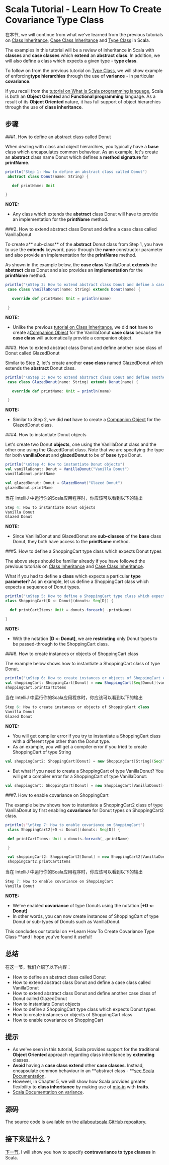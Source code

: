 # Scala Tutorial - Learn How To Create Covariance Type Class


在本节, we will continue from what we've learned from the previous tutorials on [Class Inheritance](https://en.wikipedia.org/wiki/Inheritance_(object-oriented_programming)), [Case Class Inheritance](http://allaboutscala.com/tutorials/chapter-3-beginner-tutorial-using-classes-scala/scala-extend-case-class/) and [Type Class](http://allaboutscala.com/tutorials/chapter-3-beginner-tutorial-using-classes-scala/scala-type-class/) in Scala.

 

The examples in this tutorial will be a review of inheritance in Scala with **classes** and **case classes** which **extend** an **abstract** **class**. In addition, we will also define a class which expects a given type - **type class**.

 

To follow on from the previous tutorial on [Type Class](http://allaboutscala.com/tutorials/chapter-3-beginner-tutorial-using-classes-scala/scala-type-class/), we will show example of enforcing**type hierarchies** through the use of **variance** - in particular **covariance**.

 

If you recall from the [tutorial on What is Scala programming language](http://allaboutscala.com/tutorials/scala-introduction/learn-scala-programming-language/), Scala is both an **Object Oriented** and **Functional programming** language. As a result of its **Object Oriented** nature, it has full support of object hierarchies through the use of **class inheritance**.

 

## 步骤

###1. How to define an abstract class called Donut 

When dealing with class and object hierarchies, you typically have a **base** class which encapsulates common behaviour. As an example, let's create an **abstract** class name Donut which defines a **method signature** for **printName**.

```scala
println("Step 1: How to define an abstract class called Donut")
 abstract class Donut(name: String) {

   def printName: Unit

}

```

**NOTE:**

- Any class which extends the **abstract** class Donut will have to provide an implementation for the **printName** method.

###2. How to extend abstract class Donut and define a case class called VanillaDonut

To create a** sub-class** of the **abstract** Donut class from Step 1, you have to use the **extends** keyword, pass-through the **name** constructor parameter and also provide an implementation for the **printName** method.

 

As shown in the example below, the **case class** VanillaDonut **extends** the **abstract** class Donut and also provides an **implementation** for the **printName** method.

```scala
println("\nStep 2: How to extend abstract class Donut and define a case class called VanillaDonut")
 case class VanillaDonut(name: String) extends Donut(name) {

   override def printName: Unit = println(name)

 }


```

**NOTE:**

- Unlike the previous [tutorial on Class Inheritance](http://allaboutscala.com/tutorials/chapter-3-beginner-tutorial-using-classes-scala/scala-extend-class/), we did **not** have to create a[Companion Object](http://allaboutscala.com/tutorials/chapter-3-beginner-tutorial-using-classes-scala/scala-tutorial-learn-create-use-companion-objects/) for the VanillaDonut **case class** because the **case class** will automatically provide a companion object.

###3. How to extend abstract class Donut and define another case class of Donut called GlazedDonut

Similar to Step 2, let's create another **case class** named GlazedDonut which extends the **abstract** Donut class.

```scala
println("\nStep 3: How to extend abstract class Donut and define another case class called GlazedDonut")
 case class GlazedDonut(name: String) extends Donut(name) {

   override def printName: Unit = println(name)

 }


```

**NOTE:**

- Similar to Step 2, we did **not** have to create a [Companion Object](http://allaboutscala.com/tutorials/chapter-3-beginner-tutorial-using-classes-scala/scala-tutorial-learn-create-use-companion-objects/) for the GlazedDonut class.

###4. How to instantiate Donut objects

Let's create two Donut **objects**, one using the VanillaDonut class and the other one using the GlazedDonut class. Note that we are specifying the type for both **vanillaDonut** and **glazedDonut** to be of **base** type Donut.

```scala
println("\nStep 4: How to instantiate Donut objects")
val vanillaDonut: Donut = VanillaDonut("Vanilla Donut")
vanillaDonut.printName

val glazedDonut: Donut = GlazedDonut("Glazed Donut")
glazedDonut.printName


```

当在 IntelliJ 中运行你的Scala应用程序时，你应该可以看到以下的输出

```scala
Step 4: How to instantiate Donut objects
Vanilla Donut
Glazed Donut

```

**NOTE:**

- Since VanillaDonut and GlazedDonut are **sub-classes** of the **base** class Donut, they both have access to the **printName** method.

###5. How to define a ShoppingCart type class which expects Donut types

The above steps should be familiar already if you have followed the previous tutorials on [Class Inheritance](http://allaboutscala.com/tutorials/chapter-3-beginner-tutorial-using-classes-scala/scala-extend-class/) and [Case Class Inheritance](http://allaboutscala.com/tutorials/chapter-3-beginner-tutorial-using-classes-scala/scala-extend-case-class/).

 

What if you had to define a **class** which expects a particular **type** **parameter**? As an example, let us define a ShoppingCart class which expects a sequence of Donut types.

```scala
println("\nStep 5: How to define a ShoppingCart type class which expects Donut types")
class ShoppingCart[D <: Donut](donuts: Seq[D]) {

  def printCartItems: Unit = donuts.foreach(_.printName)

}

```

**NOTE:**

- With the notation **[D <: Donut]**, we are **restricting** only Donut types to be passed-through to the ShoppingCart class.

###6. How to create instances or objects of ShoppingCart class

The example below shows how to instantiate a ShoppingCart class of type Donut.

```scala
println("\nStep 6: How to create instances or objects of ShoppingCart class")
val shoppingCart: ShoppingCart[Donut] = new ShoppingCart(Seq[Donut](vanillaDonut, glazedDonut))
shoppingCart.printCartItems


```

当在 IntelliJ 中运行你的Scala应用程序时，你应该可以看到以下的输出

```scala
Step 6: How to create instances or objects of ShoppingCart class
Vanilla Donut
Glazed Donut

```

**NOTE:**

- You will get compiler error if you try to instantiate a ShoppingCart class with a different type other than the Donut type.
- As an example, you will get a compiler error if you tried to create ShoppingCart of type String

```scala
val shoppingCart2: ShoppingCart[Donut] = new ShoppingCart[String](Seq("Vanilla Donut"))

```

- But what if you need to create a ShoppingCart of type VanillaDonut? You will get a compiler error for a ShoppingCart of type VanillaDonut:

```scala
val shoppingCart: ShoppingCart[Donut] = new ShoppingCart[VanillaDonut](Seq(vanillaDonut))

```

 

###7. How to enable covariance on ShoppingCart

The example below shows how to instantiate a ShoppingCart2 class of type VanillaDonut by first enabling **covariance** for Donut types on ShoppingCart2 class.

```scala
println(s"\nStep 7: How to enable covariance on ShoppingCart")
 class ShoppingCart2[+D <: Donut](donuts: Seq[D]) {

 def printCartItems: Unit = donuts.foreach(_.printName)

 }

 val shoppingCart2: ShoppingCart2[Donut] = new ShoppingCart2[VanillaDonut](Seq(vanillaDonut))
 shoppingCart2.printCartItems


```

当在 IntelliJ 中运行你的Scala应用程序时，你应该可以看到以下的输出

```scala
Step 7: How to enable covariance on ShoppingCart
Vanilla Donut

```

**NOTE:**

- We've enabled **covariance** of type Donuts using the notation **[+D <: Donut]**
- In other words, you can now create instances of ShoppingCart of type Donut or sub-types of Donuts such as VanillaDonut.

This concludes our tutorial on **Learn How To Create Covariance Type Class **and I hope you've found it useful!

 

## 总结

在这一节，我们介绍了以下内容：

- How to define an abstract class called Donut
- How to extend abstract class Donut and define a case class called VanillaDonut
- How to extend abstract class Donut and define another case class of Donut called GlazedDonut
- How to instantiate Donut objects
- How to define a ShoppingCart type class which expects Donut types
- How to create instances or objects of ShoppingCart class
- How to enable covariance on ShoppingCart

## 提示

- As we've seen in this tutorial, Scala provides support for the traditional **Object Oriented** approach regarding class inheritance by **extending** classes.
- **Avoid** having a **case class extend** other **case classes**. Instead, encapsulate common behaviour in an **abstract class - **[see Scala Documentation](http://docs.scala-lang.org/tutorials/tour/case-classes.html).
- However, in Chapter 5, we will show how Scala provides greater flexibility to **class inheritance** by making use of [mix-in](http://docs.scala-lang.org/tutorials/tour/mixin-class-composition.html) with **traits**.
- [Scala Documentation on variance](http://docs.scala-lang.org/tutorials/tour/variances).

## 源码

The source code is available on the [allaboutscala GitHub repository.](https://github.com/nadimbahadoor/allaboutscala)

 

## 接下来是什么？

[下一节](http://allaboutscala.com/tutorials/chapter-3-beginner-tutorial-using-classes-scala/scala-variance-contra-variance/), I will show you how to specify **contravariance to** **type classes** in Scala.